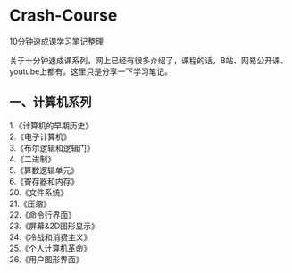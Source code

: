 # Crash-Course
10分钟速成课学习笔记整理

关于十分钟速成课系列，网上已经有很多介绍了，课程的话，B站、网易公开课、youtube上都有。这里只是分享一下学习笔记。

一、计算机系列 
------

1.《计算机的早期历史》<br>
2.《电子计算机》<br>
3.《布尔逻辑和逻辑门》<br>
4.《二进制》<br>
5.《算数逻辑单元》<br>
6.《寄存器和内存》<br>
20.《文件系统》<br>
21.《压缩》<br>
22.《命令行界面》<br>
23.《屏幕&2D图形显示》<br>
24.《冷战和消费主义》<br>
25.《个人计算机革命》<br>
26.《用户图形界面》<br>
